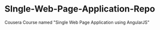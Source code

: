 # SIngle-Web-Page-Application-Repo
Cousera Course named "Single Web Page Application using AngularJS"
